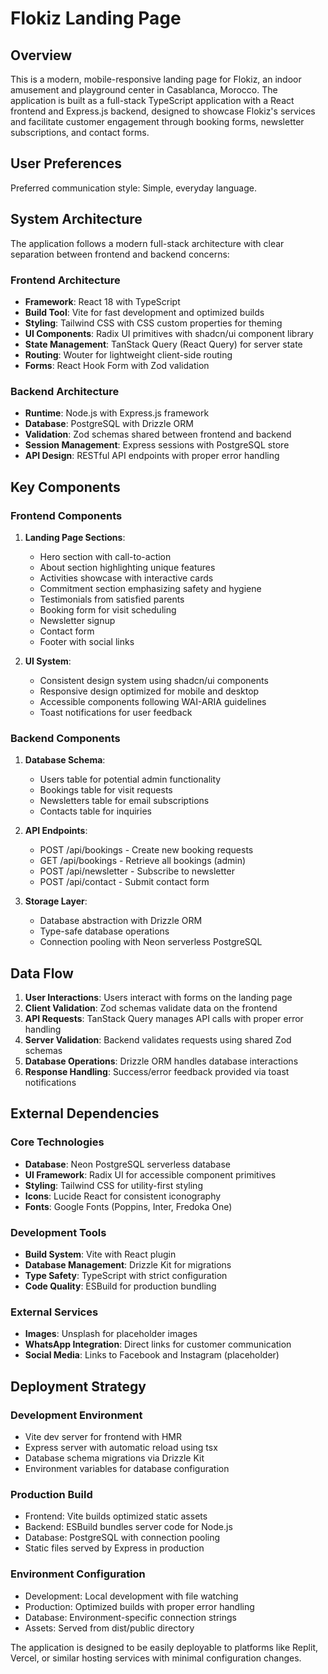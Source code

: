 # Flokiz Landing Page

## Overview

This is a modern, mobile-responsive landing page for Flokiz, an indoor amusement and playground center in Casablanca, Morocco. The application is built as a full-stack TypeScript application with a React frontend and Express.js backend, designed to showcase Flokiz's services and facilitate customer engagement through booking forms, newsletter subscriptions, and contact forms.

## User Preferences

Preferred communication style: Simple, everyday language.

## System Architecture

The application follows a modern full-stack architecture with clear separation between frontend and backend concerns:

### Frontend Architecture
- **Framework**: React 18 with TypeScript
- **Build Tool**: Vite for fast development and optimized builds
- **Styling**: Tailwind CSS with CSS custom properties for theming
- **UI Components**: Radix UI primitives with shadcn/ui component library
- **State Management**: TanStack Query (React Query) for server state
- **Routing**: Wouter for lightweight client-side routing
- **Forms**: React Hook Form with Zod validation

### Backend Architecture
- **Runtime**: Node.js with Express.js framework
- **Database**: PostgreSQL with Drizzle ORM
- **Validation**: Zod schemas shared between frontend and backend
- **Session Management**: Express sessions with PostgreSQL store
- **API Design**: RESTful API endpoints with proper error handling

## Key Components

### Frontend Components
1. **Landing Page Sections**:
   - Hero section with call-to-action
   - About section highlighting unique features
   - Activities showcase with interactive cards
   - Commitment section emphasizing safety and hygiene
   - Testimonials from satisfied parents
   - Booking form for visit scheduling
   - Newsletter signup
   - Contact form
   - Footer with social links

2. **UI System**:
   - Consistent design system using shadcn/ui components
   - Responsive design optimized for mobile and desktop
   - Accessible components following WAI-ARIA guidelines
   - Toast notifications for user feedback

### Backend Components
1. **Database Schema**: 
   - Users table for potential admin functionality
   - Bookings table for visit requests
   - Newsletters table for email subscriptions
   - Contacts table for inquiries

2. **API Endpoints**:
   - POST /api/bookings - Create new booking requests
   - GET /api/bookings - Retrieve all bookings (admin)
   - POST /api/newsletter - Subscribe to newsletter
   - POST /api/contact - Submit contact form

3. **Storage Layer**:
   - Database abstraction with Drizzle ORM
   - Type-safe database operations
   - Connection pooling with Neon serverless PostgreSQL

## Data Flow

1. **User Interactions**: Users interact with forms on the landing page
2. **Client Validation**: Zod schemas validate data on the frontend
3. **API Requests**: TanStack Query manages API calls with proper error handling
4. **Server Validation**: Backend validates requests using shared Zod schemas
5. **Database Operations**: Drizzle ORM handles database interactions
6. **Response Handling**: Success/error feedback provided via toast notifications

## External Dependencies

### Core Technologies
- **Database**: Neon PostgreSQL serverless database
- **UI Framework**: Radix UI for accessible component primitives
- **Styling**: Tailwind CSS for utility-first styling
- **Icons**: Lucide React for consistent iconography
- **Fonts**: Google Fonts (Poppins, Inter, Fredoka One)

### Development Tools
- **Build System**: Vite with React plugin
- **Database Management**: Drizzle Kit for migrations
- **Type Safety**: TypeScript with strict configuration
- **Code Quality**: ESBuild for production bundling

### External Services
- **Images**: Unsplash for placeholder images
- **WhatsApp Integration**: Direct links for customer communication
- **Social Media**: Links to Facebook and Instagram (placeholder)

## Deployment Strategy

### Development Environment
- Vite dev server for frontend with HMR
- Express server with automatic reload using tsx
- Database schema migrations via Drizzle Kit
- Environment variables for database configuration

### Production Build
- Frontend: Vite builds optimized static assets
- Backend: ESBuild bundles server code for Node.js
- Database: PostgreSQL with connection pooling
- Static files served by Express in production

### Environment Configuration
- Development: Local development with file watching
- Production: Optimized builds with proper error handling
- Database: Environment-specific connection strings
- Assets: Served from dist/public directory

The application is designed to be easily deployable to platforms like Replit, Vercel, or similar hosting services with minimal configuration changes.